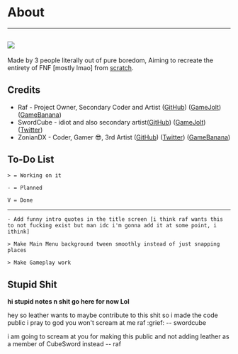 # About
-----
![](https://media.discordapp.net/attachments/869237278642417665/922557605501599784/funkyLogo.png)
-----
Made by 3 people literally out of pure boredom, Aiming to recreate the entirety of FNF [mostly lmao] from [scratch](https://scratch.mit.edu).

## Credits
- Raf - Project Owner, Secondary Coder and Artist ([GitHub](https://github.com/RafaelGiacom)) ([GameJolt](https://gamejolt.com/@RafaelGiacom)) ([GameBanana](https://gamebanana.com/members/1739332))
- SwordCube - idiot and also secondary artist([GitHub](https://github.com/swordcube)) ([GameJolt](https://gamejolt.com/@swordcube)) ([Twitter](https://twitter.com/swordcube))
- ZonianDX - Coder, Gamer 😎, 3rd Artist ([GitHub](https://github.com/timeless13GH)) ([Twitter](https://twitter.com/ZonianDX)) ([GameBanana](https://gamebanana.com/members/2029461))

## To-Do List
``> = Working on it``

``- = Planned``

``V = Done``

--------------------------------------------------------------------

``- Add funny intro quotes in the title screen [i think raf wants this to not fucking exist but man idc i'm gonna add it at some point, i ithink]``

``> Make Main Menu background tween smoothly instead of just snapping places``

``> Make Gameplay work``

## Stupid Shit

**hi stupid notes n shit go here for now Lol**

hey so leather wants to maybe contribute to this shit so i made the code public i pray to god you won't scream at me raf :grief: -- swordcube

i am going to scream at you for making this public  and not adding leather as a member of CubeSword instead -- raf
